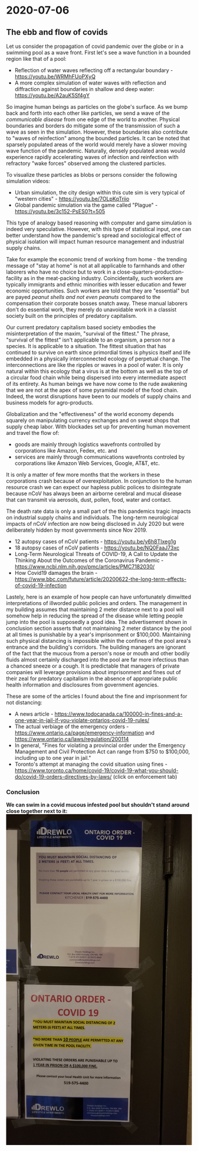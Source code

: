 # 2020-07-06
## The ebb and flow of covids
Let us consider the propagation of covid pandemic over the globe or in a swimming pool as a wave front. First let's see a wave function in a bounded region like that of a pool:
  - Reflection of water waves reflecting off a rectangular boundary - https://youtu.be/WRMhFUoPXyQ
  - A more complex simulation of water waves with reflection and diffraction against boundaries in shallow and deep water: https://youtu.be/A2auK5Sf4gY

So imagine human beings as particles on the globe's surface. As we bump back and forth into each other like particles, we send a wave of the *communicable disease* from one edge of the world to another. Physical boundaries and borders do mitigate some of the transmission of such a wave as seen in the simulation. However, these boundaries also contribute to "waves of reinfection" among the bounded particles. It can be noted that sparsely populated areas of the world would merely have a slower moving wave function of the pandemic. Naturally, densely populated areas would experience rapidly accelerating waves of infection and reinfection with refractory "wake forces" observed among the clustered particles. 

To visualize these particles as blobs or persons consider the following simulation videos:
  - Urban simulation, the city design within this cute sim is very typical of "western cities" - https://youtu.be/7OLpKqTriio
  - Global pandemic simulation via the game called "Plague" - https://youtu.be/3c152-PsES0?t=505

This type of analogy based reasoning with computer and game simulation is indeed very speculative. However, with this type of statistical input, one can better understand how the pandemic's spread and sociological effect of physical isolation will impact human resource management and industrial supply chains. 

Take for example the economic trend of working from home - the trending message of "stay at home" is not at all applicable to farmhands and other laborers who have no choice but to work in a close-quarters-production-facility as in the meat-packing industry. Coincidentally, such workers are typically immigrants and ethnic minorities with lesser education and fewer economic opportunities. Such workers are told that they are "essential" but are payed *peanut shells and not even peanuts* compared to the compensation their corporate bosses snatch away. These manual laborers don't do essential work, they merely do unavoidable work in a classist society built on the principles of predatory capitalism. 

Our current predatory capitalism based society embodies the misinterpretation of the maxim, "survival of the fittest." The phrase, "survival of the fittest" isn't applicable to an organism, a person nor a species. It is applicable to a situation. The fittest situation that has continued to survive on earth since primordial times is physics itself and life embedded in a physically interconnected ecology of perpetual change. The interconnections are like the ripples or waves in a pool of water. It is only natural within this ecology that a virus is at the bottom as well as the top of a circular food chain while being dispersed into every intermediate aspect of its entirety. As human beings we have now come to the rude awakening that we are not at the apex of some pyramidal model of the food chain. Indeed, the worst disruptions have been to our models of supply chains and business models for agro-products. 

Globalization and the "effectiveness" of the world economy depends squarely on manipulating currency exchanges and on sweat shops that supply cheap labor. With blockades set up for preventing human movement and travel the flow of: 
  - goods are mainly through logistics wavefronts controlled by corporations like Amazon, Fedex, etc. and 
  - services are mainly through communications wavefronts controled by corporations like Amazon Web Services, Google, AT&T, etc. 
  
It is only a matter of few more months that the workers in these corporations crash because of overexploitation. In conjunction to the human resource crash we can expect our hapless public polices to disintegrate because nCoV has always been an airborne cerebral and mucal disease that can transmit via aerosols, dust, pollen, food, water and contact.

The death rate data is only a small part of the this pandemics tragic impacts on industrial supply chains and individuals. The long-term neurological impacts of nCoV infection are now being disclosed in July 2020 but were deliberately hidden by most governments since Nov 2019.
  - 12 autopsy cases of nCoV patients - https://youtu.be/y6h8TIxeg1g
  - 18 autopsy cases of nCoV patients - https://youtu.be/NQ0FaaJ73xc
  - Long-Term Neurological Threats of COVID-19, A Call to Update the Thinking About the Outcomes of the Coronavirus Pandemic - https://www.ncbi.nlm.nih.gov/pmc/articles/PMC7182030/
  - How Covid19 damages the brain - https://www.bbc.com/future/article/20200622-the-long-term-effects-of-covid-19-infection

Lastely, here is an example of how people can have unfortunately dimwitted interpretations of illworded public policies and orders. The management in my building assumes that maintaining 2 meter distance next to a pool will somehow help in reducing the spread of the disease while letting people jump into the pool is supposedly a good idea. The advertisement shown in conclusion section asserts that not maintaining 2 meter distance by the pool at all times is punishable by a year's imprisonment or $100,000. Maintaining such physical distancing is impossible within the confines of the pool area's entrance and the building's corridors. The building managers are ignorant of the fact that the mucous from a person's nose or mouth and other bodily fluids almost certainly discharged into the pool are far more infectious than a chanced sneeze or a cough. It is predictable that managers of private companies will leverage provisions about imprisonment and fines out of their zeal for predatory capitalism in the absence of appropriate public health information and disclosures from government agencies. 

These are some of the articles I found about the fine and imprisonment for not distancing: 
  - A news article - https://www.todocanada.ca/100000-in-fines-and-a-one-year-in-jail-if-you-violate-ontarios-covid-19-rules/
  - The actual verbiage of the emergency orders - https://www.ontario.ca/page/emergency-information and https://www.ontario.ca/laws/regulation/200114
  - In general, "Fines for violating a provincial order under the Emergency Management and Civil Protection Act can range from $750 to $100,000, including up to one year in jail."
  - Toronto's attempt at managing the covid situation using fines - https://www.toronto.ca/home/covid-19/covid-19-what-you-should-do/covid-19-orders-directives-by-laws/ (click on enforcement tab)

### Conclusion
**We can swim in a covid mucous infested pool but shouldn't stand around close together next to it:**
![swim in covid pool but don't stand close together around it](/untenable-order-for-not-distancing.jpg)
